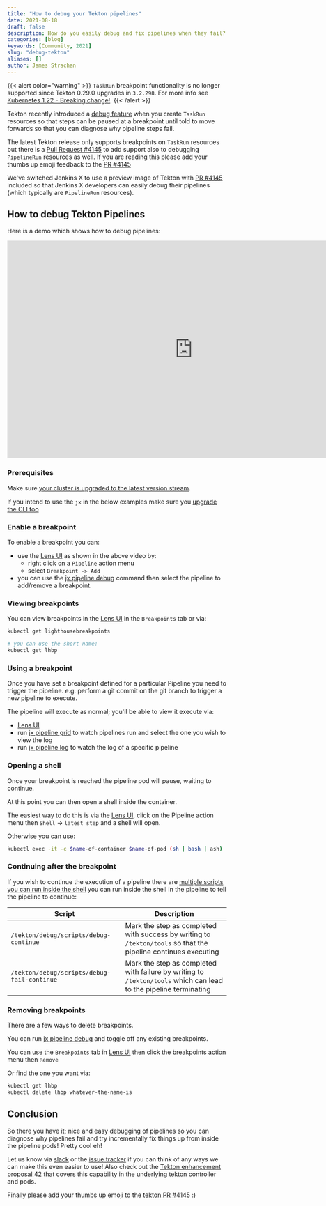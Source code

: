 ```yaml
---
title: "How to debug your Tekton pipelines"
date: 2021-08-18
draft: false
description: How do you easily debug and fix pipelines when they fail?
categories: [blog]
keywords: [Community, 2021]
slug: "debug-tekton"
aliases: []
author: James Strachan
---
```


{{< alert color="warning" >}}
`TaskRun` breakpoint functionality is no longer supported since Tekton 0.29.0 upgrades in `3.2.298`. For more info see [Kubernetes 1.22 - Breaking change!](/blog/2022/04/22/kubernetes-1.22-tekton/).
{{< /alert >}}

Tekton recently introduced a [debug feature](https://github.com/tektoncd/pipeline/blob/main/docs/debug.md#debug) when you create `TaskRun` resources so that steps can be paused at a breakpoint until told to move forwards so that you can diagnose why pipeline steps fail.

The latest Tekton release only supports breakpoints on `TaskRun` resources but there is a [Pull Request #4145](https://github.com/tektoncd/pipeline/pull/4145) to add support also to debugging `PipelineRun` resources as well. If you are reading this please add your thumbs up emoji feedback to the [PR #4145](https://github.com/tektoncd/pipeline/pull/4145)

We've switched Jenkins X to use a preview image of Tekton with [PR #4145](https://github.com/tektoncd/pipeline/pull/4145) included so that Jenkins X developers can easily debug their pipelines (which typically are `PipelineRun` resources).

## How to debug Tekton Pipelines

Here is a demo which shows how to debug pipelines:

<iframe width="850" height="500" src="https://www.youtube.com/embed/QqTaclB6-oI" frameborder="0" allow="accelerometer; autoplay; clipboard-write; encrypted-media; gyroscope; picture-in-picture" allowfullscreen></iframe>

### Prerequisites 

Make sure [your cluster is upgraded to the latest version stream](/v3/admin/setup/upgrades/cluster/). 

If you intend to use the `jx` in the below examples make sure you [upgrade the CLI too](/v3/admin/setup/upgrades/cli/)


### Enable a breakpoint

To enable a breakpoint you can: 

* use the [Lens UI](/v3/develop/ui/lens/) as shown in the above video by:
  * right click on a `Pipeline` action menu 
  * select `Breakpoint -> Add`
* you can use the [jx pipeline debug](https://jenkins-x.io/v3/develop/reference/jx/pipeline/debug/) command then select the pipeline to add/remove a breakpoint.
                                      
### Viewing breakpoints

You can view breakpoints in the [Lens UI](/v3/develop/ui/lens/) in the `Breakpoints` tab or via:

```bash 
kubectl get lighthousebreakpoints

# you can use the short name:
kubectl get lhbp
```


### Using a breakpoint

Once you have set a breakpoint defined for a particular Pipeline you need to trigger the pipeline. e.g. perform a git commit on the git branch to trigger a new pipeline to execute.

The pipeline will execute as normal; you'll be able to view it execute via:

* [Lens UI](/v3/develop/ui/lens/)
* run [jx pipeline grid](https://jenkins-x.io/v3/develop/reference/jx/pipeline/grid/) to watch pipelines run and select the one you wish to view the log 
* run [jx pipeline log](https://jenkins-x.io/v3/develop/reference/jx/pipeline/log/) to watch the log of a specific pipeline

### Opening a shell

Once your breakpoint is reached the pipeline pod will pause, waiting to continue.

At this point you can then open a shell inside the container.

The easiest way to do this is via the [Lens UI](/v3/develop/ui/lens/), click on the Pipeline action menu then `Shell` -> `latest step` and a shell will open.

Otherwise you can use:
 
```bash 
kubectl exec -it -c $name-of-container $name-of-pod (sh | bash | ash)
```

### Continuing after the breakpoint
          
If you wish to continue the execution of a pipeline there are [multiple scripts you can run inside the shell](https://github.com/tektoncd/pipeline/blob/main/docs/debug.md#debug-scripts) you can run inside the shell in the pipeline to tell the pipeline to continue:

| Script | Description |
| --- | --- |
| `/tekton/debug/scripts/debug-continue` | Mark the step as completed with success by writing to `/tekton/tools` so that the pipeline continues executing |
| `/tekton/debug/scripts/debug-fail-continue` | Mark the step as completed with failure by writing to `/tekton/tools` which can lead to the pipeline terminating |

### Removing breakpoints

There are a few ways to delete breakpoints. 
     
You can run [jx pipeline debug](https://jenkins-x.io/v3/develop/reference/jx/pipeline/debug/) and toggle off any existing breakpoints.

You can use the `Breakpoints` tab in [Lens UI](/v3/develop/ui/lens/) then click the breakpoints action menu then `Remove`

Or find the one you want via: 

```bash 
kubectl get lhbp
kubectl delete lhbp whatever-the-name-is
```

## Conclusion 

So there you have it; nice and easy debugging of pipelines so you can diagnose why pipelines fail and try incrementally fix things up from inside the pipeline pods! Pretty cool eh!

Let us know via [slack](https://jenkins-x.io/community/#slack) or the [issue tracker](https://github.com/jenkins-x/jx/issues) if you can think of any ways we can make this even easier to use! Also check out the [Tekton enhancement proposal 42](https://github.com/tektoncd/community/blob/main/teps/0042-taskrun-breakpoint-on-failure.md) that covers this capability in the underlying tekton controller and pods.

Finally please add your thumbs up emoji to the [tekton PR #4145](https://github.com/tektoncd/pipeline/pull/4145) :) 



